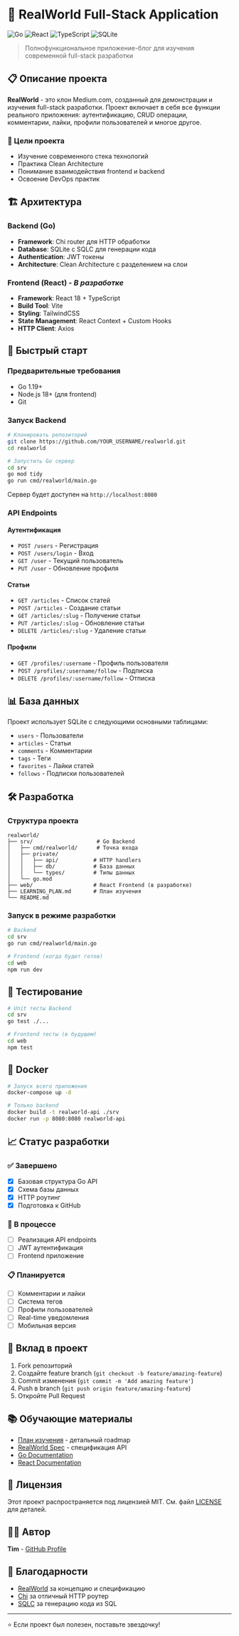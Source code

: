 # 🌟 RealWorld Full-Stack Application

![Go](https://img.shields.io/badge/Go-00ADD8?style=for-the-badge&logo=go&logoColor=white)
![React](https://img.shields.io/badge/React-20232A?style=for-the-badge&logo=react&logoColor=61DAFB)
![TypeScript](https://img.shields.io/badge/TypeScript-007ACC?style=for-the-badge&logo=typescript&logoColor=white)
![SQLite](https://img.shields.io/badge/SQLite-07405E?style=for-the-badge&logo=sqlite&logoColor=white)

> Полнофункциональное приложение-блог для изучения современной full-stack разработки

## 📋 Описание проекта

**RealWorld** - это клон Medium.com, созданный для демонстрации и изучения full-stack разработки. Проект включает в себя все функции реального приложения: аутентификацию, CRUD операции, комментарии, лайки, профили пользователей и многое другое.

### 🎯 Цели проекта
- Изучение современного стека технологий
- Практика Clean Architecture
- Понимание взаимодействия frontend и backend
- Освоение DevOps практик

## 🏗️ Архитектура

### Backend (Go)
- **Framework**: Chi router для HTTP обработки
- **Database**: SQLite с SQLC для генерации кода
- **Authentication**: JWT токены
- **Architecture**: Clean Architecture с разделением на слои

### Frontend (React) - _В разработке_
- **Framework**: React 18 + TypeScript
- **Build Tool**: Vite
- **Styling**: TailwindCSS
- **State Management**: React Context + Custom Hooks
- **HTTP Client**: Axios

## 🚀 Быстрый старт

### Предварительные требования
- Go 1.19+ 
- Node.js 18+ (для frontend)
- Git

### Запуск Backend

```bash
# Клонировать репозиторий
git clone https://github.com/YOUR_USERNAME/realworld.git
cd realworld

# Запустить Go сервер
cd srv
go mod tidy
go run cmd/realworld/main.go
```

Сервер будет доступен на `http://localhost:8080`

### API Endpoints

#### Аутентификация
- `POST /users` - Регистрация
- `POST /users/login` - Вход
- `GET /user` - Текущий пользователь
- `PUT /user` - Обновление профиля

#### Статьи
- `GET /articles` - Список статей
- `POST /articles` - Создание статьи
- `GET /articles/:slug` - Получение статьи
- `PUT /articles/:slug` - Обновление статьи
- `DELETE /articles/:slug` - Удаление статьи

#### Профили
- `GET /profiles/:username` - Профиль пользователя
- `POST /profiles/:username/follow` - Подписка
- `DELETE /profiles/:username/follow` - Отписка

## 📊 База данных

Проект использует SQLite с следующими основными таблицами:

- `users` - Пользователи
- `articles` - Статьи
- `comments` - Комментарии
- `tags` - Теги
- `favorites` - Лайки статей
- `follows` - Подписки пользователей

## 🛠️ Разработка

### Структура проекта

```
realworld/
├── srv/                    # Go Backend
│   ├── cmd/realworld/      # Точка входа
│   ├── private/
│   │   ├── api/           # HTTP handlers
│   │   ├── db/            # База данных
│   │   └── types/         # Типы данных
│   └── go.mod
├── web/                   # React Frontend (в разработке)
├── LEARNING_PLAN.md       # План изучения
└── README.md
```

### Запуск в режиме разработки

```bash
# Backend
cd srv
go run cmd/realworld/main.go

# Frontend (когда будет готов)
cd web
npm run dev
```

## 🧪 Тестирование

```bash
# Unit тесты Backend
cd srv
go test ./...

# Frontend тесты (в будущем)
cd web
npm test
```

## 🐳 Docker

```bash
# Запуск всего приложения
docker-compose up -d

# Только backend
docker build -t realworld-api ./srv
docker run -p 8080:8080 realworld-api
```

## 📈 Статус разработки

### ✅ Завершено
- [x] Базовая структура Go API
- [x] Схема базы данных
- [x] HTTP роутинг
- [x] Подготовка к GitHub

### 🔄 В процессе
- [ ] Реализация API endpoints
- [ ] JWT аутентификация
- [ ] Frontend приложение

### 📋 Планируется
- [ ] Комментарии и лайки
- [ ] Система тегов
- [ ] Профили пользователей
- [ ] Real-time уведомления
- [ ] Мобильная версия

## 🤝 Вклад в проект

1. Fork репозиторий
2. Создайте feature branch (`git checkout -b feature/amazing-feature`)
3. Commit изменения (`git commit -m 'Add amazing feature'`)
4. Push в branch (`git push origin feature/amazing-feature`)
5. Откройте Pull Request

## 📚 Обучающие материалы

- [План изучения](LEARNING_PLAN.md) - детальный roadmap
- [RealWorld Spec](https://realworld-docs.netlify.app/) - спецификация API
- [Go Documentation](https://golang.org/doc/)
- [React Documentation](https://react.dev/)

## 📄 Лицензия

Этот проект распространяется под лицензией MIT. См. файл [LICENSE](LICENSE) для деталей.

## 👨‍💻 Автор

**Tim** - [GitHub Profile](https://github.com/YOUR_USERNAME)

## 🙏 Благодарности

- [RealWorld](https://github.com/gothinkster/realworld) за концепцию и спецификацию
- [Chi](https://github.com/go-chi/chi) за отличный HTTP роутер
- [SQLC](https://sqlc.dev/) за генерацию кода из SQL

---

⭐ Если проект был полезен, поставьте звездочку!
